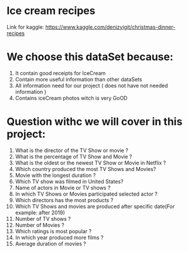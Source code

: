 # Ice cream recipes

Link for kaggle:
https://www.kaggle.com/denizyigit/christmas-dinner-recipes

# We choose this dataSet because:
1. It contain good receipts for IceCream 
2. Contain more useful information than other dataSets
3. All information need for our project ( does not have not needed information )
4. Contains iceCream photos witch is very GoOD

# Question withc we will cover in this project:
1. What is the director of the TV Show or movie ?
2. What is the percentage of TV Show and Movie ?
3. What is the oldest or the newest TV Show or Movie in Netflix ?
4. Which country produced the most TV Shows and Movies?
5. Movie with the longest duration  ?
6. Which TV show was filmed in United States?
7. Name of actors in Movie or TV shows ?
8. In which TV Shows or Movies participated selected actor ?
9. Which directors has the most products ?
10. Which TV Shows and movies are produced after specific date(For example: after 2019)
11. Number of TV shows ?
12. Number of Movies ?
13. Which ratings is most popular ?
14. In which year produced more films ?
15. Average duration of movies ?
